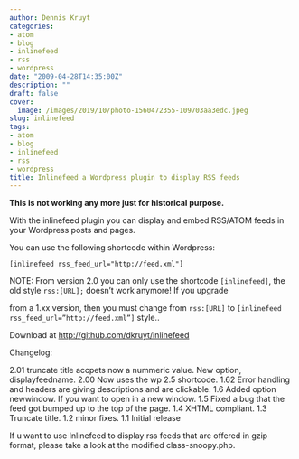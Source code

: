 ```yaml
---
author: Dennis Kruyt
categories:
- atom
- blog
- inlinefeed
- rss
- wordpress
date: "2009-04-28T14:35:00Z"
description: ""
draft: false
cover:
  image: /images/2019/10/photo-1560472355-109703aa3edc.jpeg
slug: inlinefeed
tags:
- atom
- blog
- inlinefeed
- rss
- wordpress
title: Inlinefeed a Wordpress plugin to display RSS feeds
---
```



**This is not working any more just for historical purpose.**

With the inlinefeed plugin you can display and embed RSS/ATOM feeds in your Wordpress posts and pages.

You can use the following shortcode within Wordpress:

`[inlinefeed rss_feed_url="http://feed.xml"]`

NOTE: From version 2.0 you can only use the shortcode `[inlinefeed]`, the old style `rss:[URL];` doesn’t work anymore! If you upgrade

from a 1.xx version, then you must change from `rss:[URL]` to `[inlinefeed rss_feed_url=”http://feed.xml”]` style..

Download at http://github.com/dkruyt/inlinefeed

Changelog:

2.01 truncate title accpets now a nummeric value. New option, displayfeedname.
2.00 Now uses the wp 2.5 shortcode.
1.62 Error handling and headers are giving descriptions and are clickable.
1.6 Added option newwindow. If you want to open in a new window.
1.5 Fixed a bug that the feed got bumped up to the top of the page.
1.4 XHTML compliant.
1.3 Truncate title.
1.2 minor fixes.
1.1 Initial release

If u want to use Inlinefeed to display rss feeds that are offered in gzip format, please take a look at the modified class-snoopy.php.



